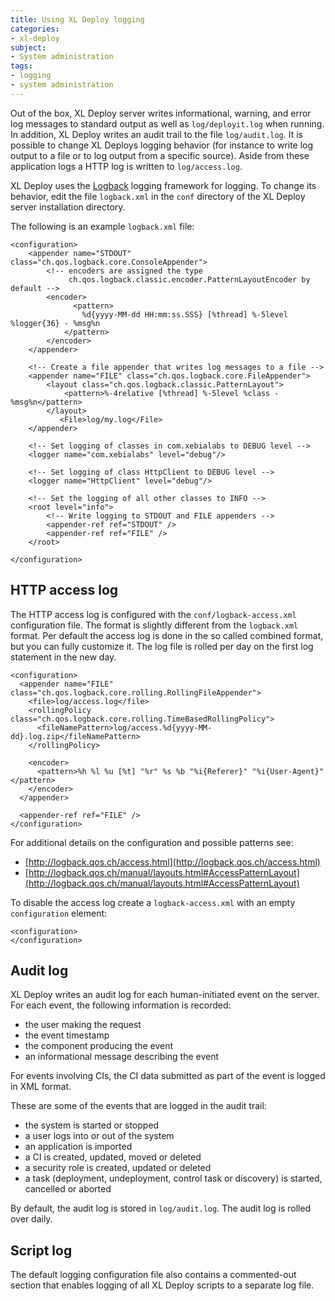 ```yaml
---
title: Using XL Deploy logging
categories:
- xl-deploy
subject:
- System administration
tags:
- logging
- system administration
---
```


Out of the box, XL Deploy server writes informational, warning, and error log messages to standard output as well as `log/deployit.log` when running. In addition, XL Deploy writes an audit trail to the file `log/audit.log`. It is possible to change XL Deploys logging behavior (for instance to write log output to a file or to log output from a specific source). Aside from these application logs a HTTP log is written to `log/access.log`.

XL Deploy uses the [Logback](http://logback.qos.ch/) logging framework for logging. To change its behavior, edit the file `logback.xml` in the `conf` directory of the XL Deploy server installation directory.

The following is an example `logback.xml` file:

    <configuration>
        <appender name="STDOUT" class="ch.qos.logback.core.ConsoleAppender">
            <!-- encoders are assigned the type
                 ch.qos.logback.classic.encoder.PatternLayoutEncoder by default -->
            <encoder>
                  <pattern>
                    %d{yyyy-MM-dd HH:mm:ss.SSS} [%thread] %-5level %logger{36} - %msg%n
                </pattern>
            </encoder>
        </appender>

        <!-- Create a file appender that writes log messages to a file -->
        <appender name="FILE" class="ch.qos.logback.core.FileAppender">
            <layout class="ch.qos.logback.classic.PatternLayout">
                <pattern>%-4relative [%thread] %-5level %class - %msg%n</pattern>
            </layout>
               <File>log/my.log</File>
        </appender>

        <!-- Set logging of classes in com.xebialabs to DEBUG level -->
        <logger name="com.xebialabs" level="debug"/>

        <!-- Set logging of class HttpClient to DEBUG level -->
        <logger name="HttpClient" level="debug"/>

        <!-- Set the logging of all other classes to INFO -->
        <root level="info">
            <!-- Write logging to STDOUT and FILE appenders -->
            <appender-ref ref="STDOUT" />
            <appender-ref ref="FILE" />
        </root>

    </configuration>

## HTTP access log

The HTTP access log is configured with the `conf/logback-access.xml` configuration file. The format is slightly different from the `logback.xml` format. Per default the access log is done in the so called combined format, but you can fully customize it. The log file is rolled per day on the first log statement in the new day.

    <configuration>
      <appender name="FILE" class="ch.qos.logback.core.rolling.RollingFileAppender">
        <file>log/access.log</file>
        <rollingPolicy class="ch.qos.logback.core.rolling.TimeBasedRollingPolicy">
          <fileNamePattern>log/access.%d{yyyy-MM-dd}.log.zip</fileNamePattern>
        </rollingPolicy>

        <encoder>
          <pattern>%h %l %u [%t] "%r" %s %b "%i{Referer}" "%i{User-Agent}"</pattern>
        </encoder>
      </appender>

      <appender-ref ref="FILE" />
    </configuration>

For additional details on the configuration and possible patterns see:

* [http://logback.qos.ch/access.html](http://logback.qos.ch/access.html)
* [http://logback.qos.ch/manual/layouts.html#AccessPatternLayout](http://logback.qos.ch/manual/layouts.html#AccessPatternLayout)

To disable the access log create a `logback-access.xml` with an empty `configuration` element:

    <configuration>
    </configuration>

## Audit log

XL Deploy writes an audit log for each human-initiated event on the server. For each event, the following information is recorded:

* the user making the request
* the event timestamp
* the component producing the event
* an informational message describing the event

For events involving CIs, the CI data submitted as part of the event is logged in XML format.

These are some of the events that are logged in the audit trail:

* the system is started or stopped
* a user logs into or out of the system
* an application is imported
* a CI is created, updated, moved or deleted
* a security role is created, updated or deleted
* a task (deployment, undeployment, control task or discovery) is started, cancelled or aborted

By default, the audit log is stored in `log/audit.log`. The audit log is rolled over daily.

## Script log

The default logging configuration file also contains a commented-out section that enables logging of all XL Deploy scripts to a separate log file.
